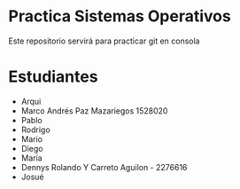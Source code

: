 # Practica Sistemas Operativos
Este repositorio servirá para practicar git en consola

# Estudiantes
- Arqui
- Marco Andrés Paz Mazariegos 1528020
- Pablo
- Rodrigo
- Mario
- Diego
- María
- Dennys Rolando Y Carreto Aguilon - 2276616
- Josué
